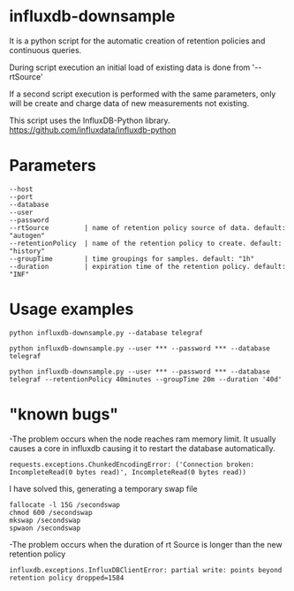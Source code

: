 # influxdb-downsample
It is a python script for the automatic creation of retention policies and continuous queries.

During script execution an initial load of existing data is done from '--rtSource'

If a second script execution is performed with the same parameters, only will be create and charge data of new measurements not existing.


This script uses the InfluxDB-Python library. https://github.com/influxdata/influxdb-python

# Parameters

```
--host
--port
--database
--user
--password
--rtSource         | name of retention policy source of data. default: "autogen"
--retentionPolicy  | name of the retention policy to create. default: "history"
--groupTime        | time groupings for samples. default: "1h"
--duration         | expiration time of the retention policy. default: "INF"
```

# Usage examples
```
python influxdb-downsample.py --database telegraf
```

```
python influxdb-downsample.py --user *** --password *** --database telegraf
```

```
python influxdb-downsample.py --user *** --password *** --database telegraf --retentionPolicy 40minutes --groupTime 20m --duration '40d'
```


# "known bugs"


-The problem occurs when the node reaches ram memory limit.
It usually causes a core in influxdb causing it to restart the database automatically.
```
requests.exceptions.ChunkedEncodingError: ('Connection broken: IncompleteRead(0 bytes read)', IncompleteRead(0 bytes read))
```

I have solved this, generating a temporary swap file
```
fallocate -l 15G /secondswap
chmod 600 /secondswap
mkswap /secondswap
spwaon /secondswap
```

-The problem occurs when the duration of rt Source is longer than the new retention policy
```
influxdb.exceptions.InfluxDBClientError: partial write: points beyond retention policy dropped=1584
```

